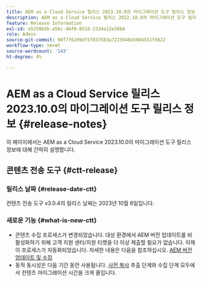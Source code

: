 ```yaml
---
title: AEM as a Cloud Service 릴리스 2023.10.0의 마이그레이션 도구 릴리스 정보
description: AEM as a Cloud Service 릴리스 2022.10.0의 마이그레이션 도구 릴리스 정보
feature: Release Information
exl-id: e5250b5b-a56c-4bf0-8510-2334a12e36b6
role: Admin
source-git-commit: 90f7f6209df5f837583a7225940a5984551f6622
workflow-type: tm+mt
source-wordcount: '143'
ht-degree: 4%

---
```


# AEM as a Cloud Service 릴리스 2023.10.0의 마이그레이션 도구 릴리스 정보 {#release-notes}

이 페이지에서는 AEM as a Cloud Service 2023.10.0의 마이그레이션 도구 릴리스 정보에 대해 간략히 설명합니다.

## 콘텐츠 전송 도구 {#ctt-release}

### 릴리스 날짜 {#release-date-ctt}

컨텐츠 전송 도구 v3.0.4의 릴리스 날짜는 2023년 10월 6일입니다.

### 새로운 기능 {#what-is-new-ctt}

* 콘텐츠 수집 프로세스가 변경되었습니다. 대상 환경에서 AEM 버전 업데이트를 비활성화하기 위해 고객 지원 센터/지원 티켓을 더 이상 제출할 필요가 없습니다. 이제 이 프로세스가 자동화되었습니다. 자세한 내용은 다음을 참조하십시오. [AEM 버전 업데이트 및 수집](/help/journey-migration/content-transfer-tool/using-content-transfer-tool/ingesting-content.md#aem-version-updates-and-ingestions)
* 동적 동시성은 다음 기간 동안 사용됩니다. [사전 복사](/help/journey-migration/content-transfer-tool/using-content-transfer-tool/handling-large-content-repositories.md) 추출 단계와 수집 단계 모두에서 컨텐츠 마이그레이션 시간을 크게 줄입니다.

